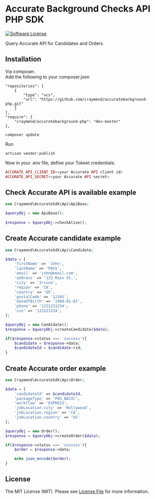 # Accurate Background Checks API PHP SDK

[![Software License][ico-license]](LICENSE)


Query Accurate API for Candidates and Orders

## Installation

Via composer.<br/>
Add the following to your composer.json
```
"repositories": [
    {
        "type": "vcs",
        "url": "https://github.com/craymend/accuratebackground-php.git"
    }
],
"require": {
    "craymend/accuratebackground-php": "dev-master"
},
```
```
composer update
```

Run 

    artisan vendor:publish

Now in your .env file, define your Tokeet credentials:
```php
ACCURATE_API_CLIENT_ID=<your Accurate API client id>
ACCURATE_API_SECRET=<your Accurate API secret>
```
## Check Accurate API is available example
```php
use Craymend\AccurateSdk\Api\ApiBase;

$queryObj = new ApiBase();
        
$response = $queryObj->checkAlive();
```

## Create Accurate candidate example
```php
use Craymend\AccurateSdk\Api\Candidate;

$data = [
    'firstName' => 'John',
    'lastName' => 'PASS',
    'email' => 'john@email.com',
    'address' => '123 Main St.',
    'city' => 'Irvine',
    'region' => 'CA',
    'country' => 'US',
    'postalCode' => '12345',
    'dateOfBirth' => '1990-01-01', 
    'phone' => '1231231234',
    'ssn' => '123121234',
];

$queryObj = new Candidate();
$response = $queryObj->createCandidate($data);

if($response->status === 'success'){
    $candidate = $response->data;
    $candidateId = $candidate->id;
}
```

 ## Create Accurate order example
```php
use Craymend\AccurateSdk\Api\Order;

$data = [
    'candidateId' => $candidateId,
    'packageType' => 'PKG_BASIC',
    'workflow' => 'EXPRESS',
    'jobLocation.city' => 'Hollywood',
    'jobLocation.region' => 'CA',
    'jobLocation.country' => 'US'
];

$queryObj = new Order();
$response = $queryObj->createOrder($data);

if($response->status === 'success'){
    $order = $response->data;

    echo json_encode($order);
}
```

## License

The MIT License (MIT). Please see [License File](LICENSE) for more information.



[ico-license]: https://img.shields.io/badge/license-MIT-brightgreen.svg?style=flat-square
